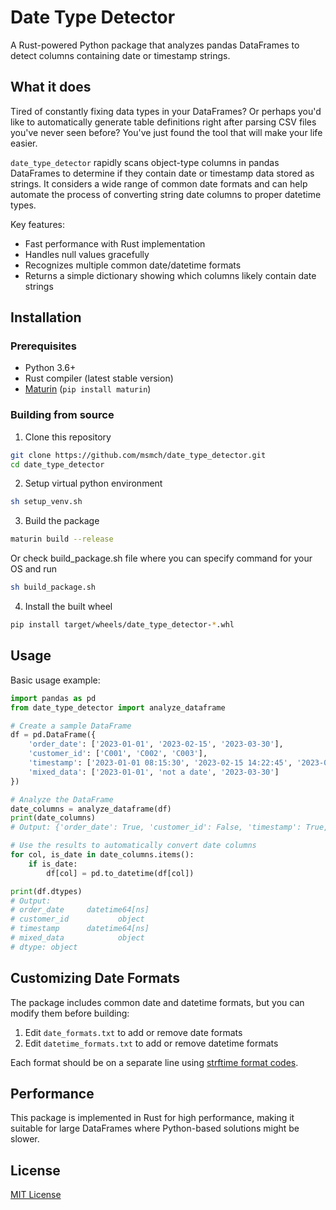 # Date Type Detector

A Rust-powered Python package that analyzes pandas DataFrames to detect columns containing date or timestamp strings.

## What it does

Tired of constantly fixing data types in your DataFrames? Or perhaps you'd like to automatically generate table definitions right after parsing CSV files you've never seen before? You've just found the tool that will make your life easier.

`date_type_detector` rapidly scans object-type columns in pandas DataFrames to determine if they contain date or timestamp data stored as strings. It considers a wide range of common date formats and can help automate the process of converting string date columns to proper datetime types.

Key features:
- Fast performance with Rust implementation
- Handles null values gracefully
- Recognizes multiple common date/datetime formats
- Returns a simple dictionary showing which columns likely contain date strings

## Installation

### Prerequisites
- Python 3.6+
- Rust compiler (latest stable version)
- [Maturin](https://github.com/PyO3/maturin) (`pip install maturin`)

### Building from source

1. Clone this repository
```bash
git clone https://github.com/msmch/date_type_detector.git
cd date_type_detector
```

2. Setup virtual python environment
```bash
sh setup_venv.sh
```

3. Build the package
```bash
maturin build --release
```

Or check build_package.sh file where you can specify command for your OS and run
```bash
sh build_package.sh
``` 

4. Install the built wheel
```bash
pip install target/wheels/date_type_detector-*.whl
```

## Usage

Basic usage example:

```python
import pandas as pd
from date_type_detector import analyze_dataframe

# Create a sample DataFrame
df = pd.DataFrame({
    'order_date': ['2023-01-01', '2023-02-15', '2023-03-30'],
    'customer_id': ['C001', 'C002', 'C003'],
    'timestamp': ['2023-01-01 08:15:30', '2023-02-15 14:22:45', '2023-03-30 19:05:12'],
    'mixed_data': ['2023-01-01', 'not a date', '2023-03-30']
})

# Analyze the DataFrame
date_columns = analyze_dataframe(df)
print(date_columns)
# Output: {'order_date': True, 'customer_id': False, 'timestamp': True, 'mixed_data': False}

# Use the results to automatically convert date columns
for col, is_date in date_columns.items():
    if is_date:
        df[col] = pd.to_datetime(df[col])

print(df.dtypes)
# Output:
# order_date     datetime64[ns]
# customer_id           object
# timestamp      datetime64[ns]
# mixed_data            object
# dtype: object
```

## Customizing Date Formats

The package includes common date and datetime formats, but you can modify them before building:

1. Edit `date_formats.txt` to add or remove date formats
2. Edit `datetime_formats.txt` to add or remove datetime formats

Each format should be on a separate line using [strftime format codes](https://docs.python.org/3/library/datetime.html#strftime-and-strptime-format-codes).

## Performance

This package is implemented in Rust for high performance, making it suitable for large DataFrames where Python-based solutions might be slower.

## License

[MIT License](LICENSE)